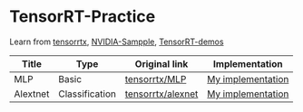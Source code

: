 # TensorRT-Practice
Learn from [tensorrtx](https://github.com/wang-xinyu/tensorrtx), [NVIDIA-Sampple](https://github.com/NVIDIA/TensorRT/tree/main/samples), [TensorRT-demos](https://github.com/jkjung-avt/tensorrt_demos)


Title | Type | Original link | Implementation | 
--- | --- | --- | --- |
MLP | Basic | [tensorrtx/MLP](https://github.com/wang-xinyu/tensorrtx/tree/master/mlp) | [My implementation](mlp) | 
Alextnet | Classification | [tensorrtx/alexnet](https://github.com/wang-xinyu/tensorrtx/tree/master/alexnet) | [My implementation](alexnet) | 
